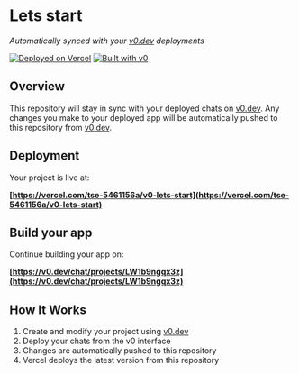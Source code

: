 # Lets start

*Automatically synced with your [v0.dev](https://v0.dev) deployments*

[![Deployed on Vercel](https://img.shields.io/badge/Deployed%20on-Vercel-black?style=for-the-badge&logo=vercel)](https://vercel.com/tse-5461156a/v0-lets-start)
[![Built with v0](https://img.shields.io/badge/Built%20with-v0.dev-black?style=for-the-badge)](https://v0.dev/chat/projects/LW1b9ngqx3z)

## Overview

This repository will stay in sync with your deployed chats on [v0.dev](https://v0.dev).
Any changes you make to your deployed app will be automatically pushed to this repository from [v0.dev](https://v0.dev).

## Deployment

Your project is live at:

**[https://vercel.com/tse-5461156a/v0-lets-start](https://vercel.com/tse-5461156a/v0-lets-start)**

## Build your app

Continue building your app on:

**[https://v0.dev/chat/projects/LW1b9ngqx3z](https://v0.dev/chat/projects/LW1b9ngqx3z)**

## How It Works

1. Create and modify your project using [v0.dev](https://v0.dev)
2. Deploy your chats from the v0 interface
3. Changes are automatically pushed to this repository
4. Vercel deploys the latest version from this repository